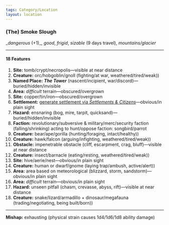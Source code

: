 ```yaml
---
tags: Category/Location
layout: location
---
```

### (The) Smoke Slough

__dangerous_ (+1)_, _good_, _frigid_, _sizable_ (9 days travel), _mountains/glacier_  
  

---

#### 18 Features

1. **Site:** tomb/crypt/necropolis—visible at near distance  
2. **Creature:** orc/hobgoblin/gnoll (fighting/at war, weathered/tired/weak))  
3. **Named Place:** **_The Tower_** (nascent/incipient, war/discord)—buried/hidden/invisible  
4. **Area:** _difficult_ terrain—obscured/overgrown  
5. **Site:** copper/tin/iron—obscured/overgrown  
6. **Settlement:** [generate settlement via _Settlements & Citizens_](https://perchance.org/freebooters-on-the-frontier-2e-settlements-and-citizens-generator)—obvious/in plain sight  
7. **Hazard:** ensnaring (bog, mire, tarpit, quicksand)—buried/hidden/invisible  
8. **Faction:** revolutionary/subversive & military/merc/security faction (falling/shrinking) acting to hunt/oppose faction: songbird/parrot  
9. **Creature:** bear/ape/gorilla (hunting/foraging, intact/healthy))  
10. **Creature:** hawk/falcon (arguing/infighting, weathered/tired/weak))  
11. **Obstacle:** impenetrable obstacle (cliff, escarpment, crag, bluff)—visible at near distance  
12. **Creature:** insect/barnacle (eating/resting, weathered/tired/weak))  
13. **Site:** hive/aerie/nest—obvious/in plain sight  
14. **Creature:** human or dwarf/gnome (laying trap/ambush, active/alert))  
15. **Area:** area based on meteorological (blizzard, storm, sandstorm)—obvious/in plain sight  
16. **Area:** _difficult_ terrain—obvious/in plain sight  
17. **Hazard:** unseen pitfall (chasm, crevasse, abyss, rift)—visible at near distance  
18. **Creature:** snake/lizard/armadillo + dinosaur/megafauna (trading/negotiating, being built/born))  
  

---

  
**Mishap:** exhausting (physical strain causes 1d4/1d6/1d8 ability damage)